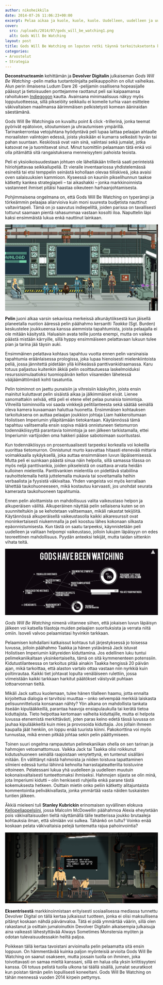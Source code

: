 ```yaml
---
author: nikoheikkila
date: 2014-07-26 11:06:23+00:00
excerpt: Pelaa aikaa ja kuole, kuole, kuole. Uudelleen, uudelleen ja uudelleen. Aloita alusta ja kärsi.
cover:
  src: /uploads/2014/07/gods_will_be_watching1.png
  alt: Gods Will Be Watching
layout: post
title: Gods Will Be Watching on loputon retki täynnä tarkoituksetonta kuolemaa
categories:
- Arvostelut
- Strategia
---
```


**Deconstructeamin** kehittämän ja **Devolver Digitalin** julkaiseman _Gods Will Be Watching_ -pelin matka tuotantolinjalta pelikauppoihin on ollut vaiheikas. Alun perin ilmaisena Ludum Dare 26 -pelijamin osallisena hopeasijalle päässyt ja tietoisuuden porttejamme raottanut peli sai kaipaamansa rahoituksen [Indiegogon](https://www.indiegogo.com/projects/gods-will-be-watching) kautta. Avainsana minimaalisuus näkyy myös lopputuotteessa, sillä pikselöity seikkailu ei komeile turhia vaan esittelee väkivaltaisen maailmansa äärimmäisen pelkistetysti komean ääniraidan säestämänä.

Gods Will Be Watchingia on kuvailtu point & click -trillerinä, jonka teemat pyörivät epätoivon, sitoutumisen ja uhrautumisen ympärillä. Tarinankerrontaa vetojuhtana hyödyntävä peli lupaa laittaa pelaajan ahtaalle moraalisten valintojen edessä, joista yksikään ei kumarra selkeästi hyvän tai pahan suuntaan. Keskiössä ovat vain sinä, valintasi sekä jumalat, jotka katsovat ne ja tuomitsevat sinut. Minut tuomittiin pelaamaan tätä enkä voi olla pitämättä sitä rangaistuksena menneisyyteni pahoista teoista.

Peli ei yksioikoisuudestaan johtuen ole lähelläkään trilleriä saati perinteistä hiiriohjattavaa seikkailupeliä. Et vieraile inventaariossa yhdistelemässä esineitä tai etsi temppelin seinästä kohollaan olevaa tiiliskiveä, joka avaisi oven salaisuuksien kammioon. Kyseessä on kauniin pikselihunnun taakse kätketty kankea strategiapeli – tai aikashakki – jonka markkinoinnista vastanneet ihmiset pitäisi haastaa oikeuteen harhaanjohtamisesta.

Pohjimmaisena ongelmana on, että Gods Will Be Watching on typerämpi ja törkeämmin pelaajaa aliarvioiva kuin moni suuresta budjetista nauttinut valtavirtapeli. Tämä on jo saavutus indiepeliltä, joiden parissa on tavallisesti tottunut saamaan pientä rahasummaa vastaan kosolti iloa. Naputtelin läpi kaksi ensimmäistä lukua enkä nauttinut lainkaan.

[![Gods Will Be Watching](/uploads/2014/07/gods_will_be_watching2.jpg)](/uploads/2014/07/gods_will_be_watching2.jpg)

**Pelin** juoni alkaa varsin sekavissa merkeissä alkunäytöksestä kun jäisellä planeetalla nuotion ääressä pelin päähahmo kersantti _Taakka_ (Sgt. Burden) keskustelee joukkueensa kanssa aiemmista tapahtumista, joista pelaajalla ei ole mitään käsitystä. Haluaisin avata teille juonta enempi, mutta on vaikea päästä mistään kärryille, sillä hyppy ensimmäiseen pelattavaan lukuun tulee pian ja tarina jää täysin auki.

Ensimmäinen pelattava kohtaus tapahtuu vuotta ennen pelin varsinaisia tapahtumia eräänlaisessa prologissa, joka lupaa hienoisesti mielenkiintoista peliä, jossa jännitettä pidetään yllä kiihkeässä panttivankidraamassa. Karu totuus paljastuu kuitenkin äkkiä pelin osoittautuessa laskelmoiduksi resurssisimulaatioksi tuomiopäivän kellon viisareiden lähetessä vääjäämättömästi kohti tasatuntia.

Pelin toiminnot on jaettu punaisiin ja vihreisiin käskyihin, joista ensin mainitut kuluttavat pelin sisäistä aikaa ja jälkimmäiset eivät. Lienee sanomattakin selvää, että peli ei etene ellet pelaa punaisia toimintoja. Vihreillä toiminnoilla voi saada vinkkejä pelitilanteesta sekä säätää seinällä oleva kamera kuvaamaan haluttua huonetta. Ensimmäisen kohtauksen tarkoituksena on auttaa pelaajan joukkion johtaja Liam hakkeroitumaan Holistisen Imperiumin ylläpitämään tietokantaan. Käytännössä tämä tapahtuu valitsemalla ensin sopiva määrä onnistuneen tietomurron todennäköisyyttä parantavia toimintoja ja sen jälkeen tarkistamalla, ettei Imperiumin vartijoiden oma hakkeri pääse sabotoimaan suoritustasi.

Kun todennäköisyys on prosentuaalisesti tarpeeksi korkealla voi kokeilla suorittaa tietomurron. Onnistunut murto kasvattaa hitaasti etenevää mittaria voimakkaalla sykäyksellä, joka auttaa ensimmäisen luvun läpäisemisessä. Mutta peli ei suinkaan päästä sinua näin helpolla, sillä samassa tilassa on myös neljä panttivankia, joiden pikseleistä on osattava arvata heidän kulloinen mielentila. Panttivankien mielentila on pidettävä stabiilina rauhoittelemalla heitä juttelemalla mukavia tai soveltamalla heihin verbaalista ja fyysistä väkivaltaa. Yhden vangeista voi myös kerrallaan lähettää taukohuoneeseen, mikä kostautuu karvaasti, jos unohdat seurata kamerasta taukohuoneen tapahtumia.

Ennen pelin aloittamista on mahdollisuus valita vaikeustaso helpon ja alkuperäisen väliltä. Alkuperäinen näyttää pelin sellaisena kuten se on suunniteltukin ja se kehotetaan valitsemaan, mikäli rakastat tekijöitä. Käytännössä alkuperäisellä vaikeustasolla kaikki aikaresurssit ovat moninkertaisesti niukemmalla ja peli koostuu lähes kokonaan silkasta epäonnistumisesta. Kun tästä on saatu tarpeeksi, käynnistetään peli uudelleen ja valitaan helpompi vaikeustaso, jolloin lukujen läpäisyyn on edes teoreettinen mahdollisuus. Pyydän anteeksi tekijät, mutta taidan sittenkin vihata teitä.

[![Gods Have Been Watching](/uploads/2014/07/gods_have_been_watching.png)](/uploads/2014/07/gods_have_been_watching.png)

_Gods Will Be Watching_ nimenä viitannee siihen, että jokaisen luvun läpäisyn jälkeen voi katsella tilastoja muiden pelaajien suorituksista ja verrata niitä omiin. Isoveli valvoo pelaamistasi hyvinkin tarkkaan.

Pelaamisen kohdallani katkaissut kohtaus tuli järjestyksessä jo toisessa luvussa, jolloin päähahmo Taakka ja hänen ystävänsä Jack istuvat Holistisen Imperiumin kätyreiden kiduttamina. Jos edellinen luku tuntui pelimekaniikaltaan yksinkertaiselta, tämä on sitä kymmenenteen potenssiin. Kidutustilanteessa on tarkoitus pitää ainakin Taakka hengissä 20 päivän ajan, mikä tarkoittaa, että alaston vartalo ottaa vastaan niin nyrkkiä kuin poltinrautaa. Kaikki tiet johtavat lopulta venäläiseen rulettiin, jossa viimeistään kaikki tarkkaan harkitut päätökset väistyvät puhtaan lottoarvonnan tieltä.

Mikäli Jack sattuu kuolemaan, tulee hänen tilalleen haamu, jotta ennalta kirjoitettua dialogia ei tarvitsisi muuttaa – onko selvempää merkkiä laiskasta pelisuunnittelusta konsanaan nähty? Yön aikana on mahdollista tankata itseään kipulääkkeillä, parantaa haavoja ensiapulaukulla tai kerätä tietoa kiduttajista. Tieto helpottaa kertomaan valheita kiduttajille, mutta ei helpota luvussa etenemistä merkittävästi, joten paras keino edetä tässä luvussa on jauhaa kipulääkkeitä kuin mies ja provosoida kiduttajia. Jos jollain ihmeen kaupalla jäät henkiin, on loppu enää tuurista kiinni. Pakokorttina voi myös tunnustaa, mikä ennen pitkää johtaa sekin pelin päättymiseen.

Toinen suuri ongelma rampautetun pelimekaniikan ohella on sen tarinan ja hahmojen vetoamattomuus. Vaikka Jack tai Taakka olisi roikkunut kidutushuoneen seinällä raajoistaan venytettynä, en tuntenut sisälläni mitään. En välittänyt näistä hahmoista ja niiden toistuva tapattaminen silmieni edessä tuntui lähinnä kehnolta harrastajateatterilta toistuvine ottoineen. Pelatessani lukua yhä uudelleen ja uudelleen muutuin kokonaisvaltaisesti tunteettomaksi ihmiseksi. Hahmojen sijasta se olin minä, jota Imperiumi kidutti – olin henkisesti ruhjeilla enkä parane tästä kokemuksesta hetkeen. Osittain mietin onko peliin kätketty alitajuntaista kommentointia peliväkivallasta, jonka ymmärtää vasta näiden tuskaisten tuntien jälkeen.

Äkkiä mieleeni tuli **Stanley Kubrickin** erinomaisen syvällinen elokuva [Kellopeliappelsiini](http://www.imdb.com/title/tt0066921/?ref_=fn_al_tt_1), jossa Malcolm McDowellin päähahmoa Alexia eheytetään pois väkivaltaisuuden tieltä näyttämällä tälle teatterissa joukko brutaaleja kohtauksia ilman, että silmiään voi sulkea. Tähänkö on tultu? Voinko enää koskaan pelata väkivaltaisia pelejä tuntematta rajua pahoinvointia?

[![Gods Will Be Watching](/uploads/2014/07/gods_will_be_watching3.png)](/uploads/2014/07/gods_will_be_watching3.png)

**Eksentrisestä** markkinoinnistaan erityisesti sosiaalisessa mediassa tunnettu Devolver Digital on tällä kertaa julkaissut tuotteen, jonka ei olisi maksullisena pitänyt koskaan nähdä päivänvaloa. Tätä ei pidä ymmärtää väärin, sillä olen rakastanut ja osittain jumaloinutkin Devolver Digitalin aikaisempia julkaisuja aina vaikeasti lähestyttävää Always Sometimes Monstersia myöten ja odotan tulevaisuudessakin heiltä paljoa.

Poikkean tällä kertaa tavoistani arvioimalla pelin pelaamatta sitä ensin loppuun. On hämmentävää kuinka paljon myönteisiä arvioita Gods Will Be Watching on saanut osakseen, mutta jossain tuolla on ihminen, joka toivottavasti on samaa mieltä kanssani, sillä en halua olla yksin kriittisyyteni kanssa. Oli totuus pelistä tuolla ulkona tai täällä sisällä, jumalat seuratkoot kun poistan tämän pelin lopullisesti koneeltani. Gods Will Be Watching on tähän mennessä vuoden 2014 kirpein pettymys.
